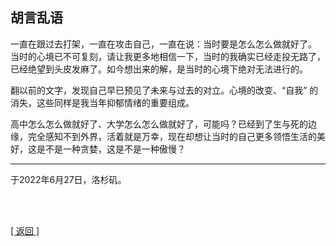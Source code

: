 ## 胡言乱语

一直在跟过去打架，一直在攻击自己，一直在说：当时要是怎么怎么做就好了。 当时的心境已不可复刻，请让我更多地相信一下，当时的我确实已经走投无路了，已经绝望到头皮发麻了。如今想出来的解，是当时的心境下绝对无法进行的。

翻以前的文字，发现自己早已预见了未来与过去的对立。心境的改变、“自我” 的消失，这些同样是我当年抑郁情绪的重要组成。

高中怎么怎么做就好了、大学怎么怎么做就好了，可能吗？已经到了生与死的边缘，完全感知不到外界，活着就是万幸，现在却想让当时的自己更多领悟生活的美好，这是不是一种贪婪，这是不是一种傲慢？

------

于2022年6月27日，洛杉矶。

<br>

<br>

[[ 返回 ]](../../../../sites/proses/多余的话.md)
